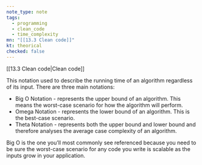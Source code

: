 ```yaml
---
note_type: note
tags:
  - programming
  - clean_code
  - time_complexity
mn: "[[13.3 Clean code]]"
kt: theorical
checked: false
---
```

[[13.3 Clean code|Clean code]]

This notation used to describe the running time of an algorithm regardless of its input. There are three main notations:
- Big O Notation - represents the upper bound of an algorithm. This means the worst-case scenario for how the algorithm will perform.
- Omega Notation - represents the lower bound of an algorithm. This is the best-case scenario.
- Theta Notation - represents both the upper bound and lower bound and therefore analyses the average case complexity of an algorithm.

Big O is the one you’ll most commonly see referenced because you need to be sure the worst-case scenario for any code you write is scalable as the inputs grow in your application.